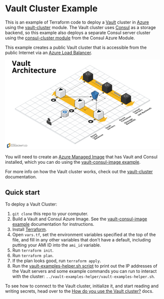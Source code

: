 # Vault Cluster Example 

This is an example of Terraform code to deploy a [Vault](https://www.vaultproject.io/) cluster in 
[Azure](https://azure.microsoft.com/) using the [vault-cluster](https://github.com/gruntwork-io/terraform-consul-azure/modules/vault-cluster) module. The Vault cluster uses 
[Consul](https://www.consul.io/) as a storage backend, so this example also deploys a separate Consul server cluster 
using the [consul-cluster module](https://github.com/gruntwork-io/terraform-consul-azure/tree/master/modules/consul-cluster) 
from the Consul Azure Module.

This example creates a public Vault cluster that is accessible from the public Internet via an
[Azure Load Balancer](https://docs.microsoft.com/en-us/azure/load-balancer/load-balancer-overview). 

![Vault architecture](/_docs/architecture-azurelb.png)

You will need to create an [Azure Managed Image](https://docs.microsoft.com/en-us/azure/virtual-machines/linux/build-image-with-packer) 
that has Vault and Consul installed, which you can do using the [vault-consul-image example](https://github.com/gruntwork-io/terraform-consul-azure/examples/vault-consul-image).  

For more info on how the Vault cluster works, check out the [vault-cluster](https://github.com/gruntwork-io/terraform-consul-azure/modules/vault-cluster) documentation.


## Quick start

To deploy a Vault Cluster:

1. `git clone` this repo to your computer.
1. Build a Vault and Consul Azure Image. See the [vault-consul-image example](https://github.com/gruntwork-io/terraform-consul-azure/examples/vault-consul-image) documentation for 
   instructions.
1. Install [Terraform](https://www.terraform.io/).
1. Open `vars.tf`, set the environment variables specified at the top of the file, and fill in any other variables that
   don't have a default, including putting your AMI ID into the `ami_id` variable.
1. Run `terraform init`.
1. Run `terraform plan`.
1. If the plan looks good, run `terraform apply`.
1. Run the [vault-examples-helper.sh script](https://github.com/gruntwork-io/terraform-consul-azure/examples/vault-examples-helper/vault-examples-helper.sh) to 
   print out the IP addresses of the Vault servers and some example commands you can run to interact with the cluster:
   `../vault-examples-helper/vault-examples-helper.sh`.
   
To see how to connect to the Vault cluster, initialize it, and start reading and writing secrets, head over to the 
[How do you use the Vault cluster?](https://github.com/gruntwork-io/terraform-consul-azure/modules/vault-cluster#how-do-you-use-the-vault-cluster) docs.
